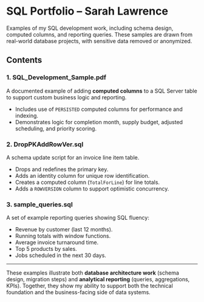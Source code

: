 # SQL Portfolio – Sarah Lawrence

Examples of my SQL development work, including schema design, computed columns, and reporting queries. These samples are drawn from real-world database projects, with sensitive data removed or anonymized.

## Contents

### 1. SQL_Development_Sample.pdf
A documented example of adding **computed columns** to a SQL Server table to support custom business logic and reporting.  
- Includes use of `PERSISTED` computed columns for performance and indexing.  
- Demonstrates logic for completion month, supply budget, adjusted scheduling, and priority scoring.

### 2. DropPKAddRowVer.sql
A schema update script for an invoice line item table.  
- Drops and redefines the primary key.  
- Adds an identity column for unique row identification.  
- Creates a computed column (`TotalForLine`) for line totals.  
- Adds a `ROWVERSION` column to support optimistic concurrency.  

### 3. sample_queries.sql
A set of example reporting queries showing SQL fluency:  
- Revenue by customer (last 12 months).  
- Running totals with window functions.  
- Average invoice turnaround time.  
- Top 5 products by sales.  
- Jobs scheduled in the next 30 days.

---

These examples illustrate both **database architecture work** (schema design, migration steps) and **analytical reporting** (queries, aggregations, KPIs). Together, they show my ability to support both the technical foundation and the business-facing side of data systems.
